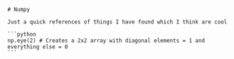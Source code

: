     # Numpy
    
    Just a quick references of things I have found which I think are cool
    
    ```python
    np.eye(2) # Creates a 2x2 array with diagonal elements = 1 and everything else = 0
    ```
